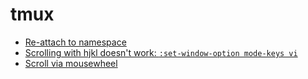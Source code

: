 # tmux

- [Re-attach to namespace](https://github.com/ChrisJohnsen/tmux-MacOSX-pasteboard/)
- [Scrolling with hjkl doesn't work: `:set-window-option mode-keys vi`](https://superuser.com/a/209608)
- [Scroll via mousewheel](https://superuser.com/a/217269)

